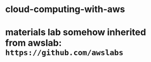 # cloud-computing-with-aws

# materials lab somehow inherited from awslab: `https://github.com/awslabs`

